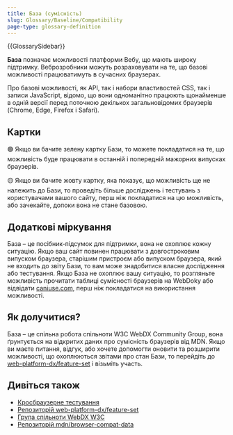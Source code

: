 ```yaml
---
title: База (сумісність)
slug: Glossary/Baseline/Compatibility
page-type: glossary-definition
---
```


{{GlossarySidebar}}

**База** позначає можливості платформи Вебу, що мають широку підтримку.
Веброзробники можуть розраховувати на те, що базові можливості працюватимуть в сучасних браузерах.

Про базові можливості, як API, так і набори властивостей CSS, так і записи JavaScript, відомо, що вони одноманітно працюють щонайменше в одній версії перед поточною декількох загальновідомих браузерів (Chrome, Edge, Firefox і Safari).

## Картки

<!-- TODO: Показати сам індикатор Бази, коли він буде злитий -->

🟢 Якщо ви бачите зелену картку Бази, то можете покладатися на те, що можливість буде працювати в останній і попередній мажорних випусках браузерів.

<!-- TODO: Показати сам індикатор не-Бази, коли він буде злитий -->

🟡 Якщо ви бачите жовту картку, яка показує, що можливість ще не належить до Бази, то проведіть більше досліджень і тестувань з користувачами вашого сайту, перш ніж покладатися на цю можливість, або зачекайте, допоки вона не стане базовою.

## Додаткові міркування

База – це посібник-підсумок для підтримки, вона не охоплює кожну ситуацію.
Якщо ваш сайт повинен працювати з довгостроковим випуском браузера, старішим пристроєм або випуском браузера, який не входить до звіту Бази, то вам може знадобитися власне дослідження або тестування.
Якщо База не охоплює вашу ситуацію, то розгляньте можливість прочитати таблиці сумісності браузерів на WebDoky або відвідати [caniuse.com](https://caniuse.com/), перш ніж покладатися на використання можливості.

## Як долучитися?

База – це спільна робота спільноти W3C WebDX Community Group, вона ґрунтується на відкритих даних про сумісність браузерів від MDN.
Якщо ви маєте питання, відгук, або хочете допомогти оновити та розширити можливості, що охоплюються звітами про стан Бази, то перейдіть до [web-platform-dx/feature-set](https://github.com/web-platform-dx/feature-set) і візьміть участь.

## Дивіться також

- [Кросбраузерне тестування](/uk/docs/Learn/Tools_and_testing/Cross_browser_testing)
- [Репозиторій web-platform-dx/feature-set](https://github.com/web-platform-dx/feature-set)
- [Група спільноти WebDX W3C](https://www.w3.org/community/webdx/)
- [Репозиторій mdn/browser-compat-data](https://github.com/mdn/browser-compat-data)

